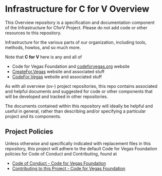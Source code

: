 <!--
 Copyright (C) 2022 Code for Vegas Foundation
 
 This file is part of ov-infrastructure-for-cforv.
 
 ov-infrastructure-for-cforv is free software: you can redistribute it and/or modify
 it under the terms of the GNU General Public License as published by
 the Free Software Foundation, either version 3 of the License, or
 (at your option) any later version.
 
 ov-infrastructure-for-cforv is distributed in the hope that it will be useful,
 but WITHOUT ANY WARRANTY; without even the implied warranty of
 MERCHANTABILITY or FITNESS FOR A PARTICULAR PURPOSE.  See the
 GNU General Public License for more details.
 
 You should have received a copy of the GNU General Public License
 along with ov-infrastructure-for-cforv.  If not, see <http://www.gnu.org/licenses/>.
-->

# Infrastructure for C for V Overview

This Overview repository is a specification and documentation component of the Infrastructure for CforV Project. Please do not add code or other resources to this repository.

Infrastructure for the various parts of our organization, including tools, methods, howtos, and so much more.

Note that __C for V__ here is any and all of

* Code for Vegas Foundation and [codeforvegas.org](https://codeforvegas.org) website
* [CreateFor.Vegas](https://createfor.vegas) website and associated stuff
* [CodeFor.Vegas](https://codefor.vegas) website and associated stuff

As with all overview (ov-) project repositories, this repo contains associated and helpful documents and suggested for code or other components that will be developed and tracked in other repositories.

The documents contained within this repository will ideally be helpful and useful in general, rather than describing and/or specifying a particular project and its components.

## Project Policies

Unless otherwise and specifically indicated with replacement files in this repository, this project will adhere to the default Code for Vegas Foundation policies for Code of Conduct and Contributing, found at

* [Code of Conduct - Code for Vegas Foundation](https://github.com/CodeForVegas/.github/blob/main/CODE_OF_CONDUCT.md)
* [Contributing to this Project - Code for Vegas Foundation](https://github.com/CodeForVegas/.github/blob/main/CONTRIBUTING.md)
